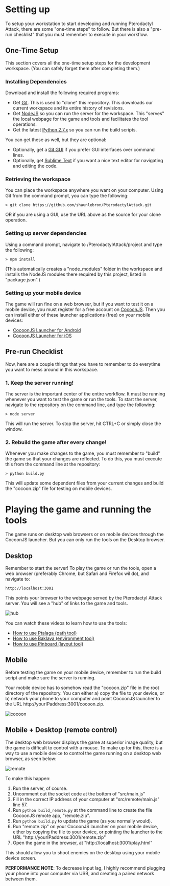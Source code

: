 # Setting up

To setup your workstation to start developing and running Pterodactyl Attack,
there are some "one-time steps" to follow. But there is also a "pre-run
checklist" that you must remember to execute in your workflow.

## One-Time Setup

This section covers all the one-time setup steps for the development workspace.
(You can safely forget them after completing them.)

### Installing Dependencies 

Download and install the following required programs:

- Get [Git](http://git-scm.com/downloads). This is used to "clone" this repository.  This downloads our current workspace and its entire history of revisions.
- Get [NodeJS](http://nodejs.org/download/) so you can run the server for the workspace.  This "serves" the local webpage for the game and tools and facilitates
the tool operations.
- Get the latest [Python 2.7.x](http://www.python.org/download/) so you can run the build scripts.

You can get these as well, but they are optional:

- Optionally, get a [Git GUI](http://git-scm.com/downloads/guis) if you prefer GUI interfaces over command lines.
- Optionally, get [Sublime Text](http://www.sublimetext.com/) if you want a nice text editor for navigating and editing the code.

### Retrieving the workspace

You can place the workspace anywhere you want on your computer.  Using Git from
the command prompt, you can type the following:

```
> git clone https://github.com/shaunlebron/PterodactylAttack.git
```

OR if you are using a GUI, use the URL above as the source for your clone operation.

### Setting up server dependencies

Using a command prompt, navigate to /PterodactylAttack/project and type the following:

```
> npm install
```

(This automatically creates a "node_modules" folder in the workspace and installs the NodeJS
modules there required by this project, listed in "package.json".)

### Setting up your mobile device

The game will run fine on a web browser, but if you want to test it on a mobile
device, you must register for a free account on
[CocoonJS](https://www.ludei.com/cocoonjs/).  Then you can install either of these
launcher applications (free) on your mobile devices:

- [CocoonJS Launcher for Android](https://play.google.com/store/apps/details?id=com.ideateca.cocoonjslauncher)
- [CocoonJS Launcher for iOS](https://itunes.apple.com/us/app/cocoonjs-by-ludei/id519623307?mt=8)

## Pre-run Checklist

Now, here are a couple things that you have to remember to do everytime you want to
mess around in this workspace.

### 1. Keep the server running!

The server is the important center of the entire workflow.  It must be
running whenever you want to test the game or run the tools.  To start the
server, navigate to the repository on the command line, and type the following:

```
> node server
```

This will run the server. To stop the server, hit CTRL+C or simply close the window.

### 2. Rebuild the game after every change!

Whenever you make changes to the game, you must remember to "build" the game so
that your changes are reflected.  To do this, you must execute this from the
command line at the repository:

```
> python build.py
```

This will update some dependent files from your current changes and build the
"cocoon.zip" file for testing on mobile devices.

# Playing the game and running the tools

The game runs on desktop web browsers or on mobile devices through the CocoonJS
launcher.  But you can only run the tools on the Desktop browser.

## Desktop

Remember to start the server!  To play the game or run the tools, open a web
browser (preferably Chrome, but Safari and Firefox wil do), and navigate to:

```
http://localhost:3001
```

This points your browser to the webpage served by the Pterodactyl Attack
server.  You will see a "hub" of links to the game and tools.

![hub](readme/hub.png)

You can watch these videos to learn how to use the tools:

- [How to use Ptalaga (path tool)](http://www.youtube.com/watch?v=2Tc6txawD4U)
- [How to use Baklava (environment tool)](http://www.youtube.com/watch?v=gLQTp4_BDoM)
- [How to use Pinboard (layout tool)](http://www.youtube.com/watch?v=b3_EXQTKDc4)

## Mobile

Before testing the game on your mobile device, remember to run the build script 
and make sure the server is running.

Your mobile device has to somehow read the "cocoon.zip" file in the root
directory of the repository.  You can either a) copy the file to your device,
or b) network your phone to your computer and point CocoonJS launcher to the
URL http://yourIPaddress:3001/cocoon.zip.

![cocoon](readme/cocoon.png)

## Mobile + Desktop (remote control)

The desktop web browser displays the game at superior image quality, but the
game is difficult to control with a mouse.  To make up for this, there is a way
to use a mobile device to control the game running on a desktop web browser, as
seen below:

![remote](readme/remote.jpg)

To make this happen:

1. Run the server, of course.
2. Uncomment out the socket code at the bottom of "src/main.js"
3. Fill in the correct IP address of your computer at "src/remote/main.js" line 57.
4. Run `python build_remote.py` at the command line to create the file CocoonJS remote app, "remote.zip".
5. Run `python build.py` to update the game (as you normally would).
6. Run "remote.zip" on your CocoonJS launcher on your mobile device, either by copying the file to your device, or pointing the launcher to the URL "http://yourIPaddress:3001/remote.zip"
7. Open the game in the browser, at "http://localhost:3001/play.html"

This should allow you to shoot enemies on the desktop using your mobile device screen.

__PERFORMANCE NOTE__: To decrease input lag, I highly recommend plugging your phone into your computer via USB, and creating a paired network between them.
